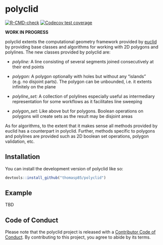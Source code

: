 
<!-- README.md is generated from README.Rmd. Please edit that file -->

# polyclid

<!-- badges: start -->

[![R-CMD-check](https://github.com/thomasp85/polyclid/actions/workflows/R-CMD-check.yaml/badge.svg)](https://github.com/thomasp85/polyclid/actions/workflows/R-CMD-check.yaml)
[![Codecov test
coverage](https://codecov.io/gh/thomasp85/polyclid/branch/main/graph/badge.svg)](https://app.codecov.io/gh/thomasp85/polyclid?branch=main)

<!-- badges: end -->

**WORK IN PROGRESS**

polyclid extents the computational geometry framework provided by
[euclid](https://r-euclid.com) by providing base classes and algorithms
for working with 2D polygons and polylines. The new classes provided by
polyclid are:

- *polyline:* A line consisting of several segments joined consecutively
  at their end points

- *polygon:* A polygon optionally with holes but without any “islands”
  (e.g. no disjoint parts). The polygon can be unbounded, i.e. it
  extents infinitely on the plane

- *polyline_set:* A collection of polylines especially useful as
  intermediary representation for some workflows as it facilitates line
  sweeping

- *polygon_set:* Like above but for polygons. Boolean operations on
  polygons will create sets as the result may be disjoint areas

As for algorithms, to the extent that it makes sense all methods
provided by euclid has a counterpart in polyclid. Further, methods
specific to polygons and polylines are provided such as 2D boolean set
operations, polygon validation, etc.

## Installation

You can install the development version of polyclid like so:

``` r
devtools::install_github("thomasp85/polyclid")
```

## Example

TBD

## Code of Conduct

Please note that the polyclid project is released with a [Contributor
Code of
Conduct](https://contributor-covenant.org/version/2/0/CODE_OF_CONDUCT.html).
By contributing to this project, you agree to abide by its terms.
